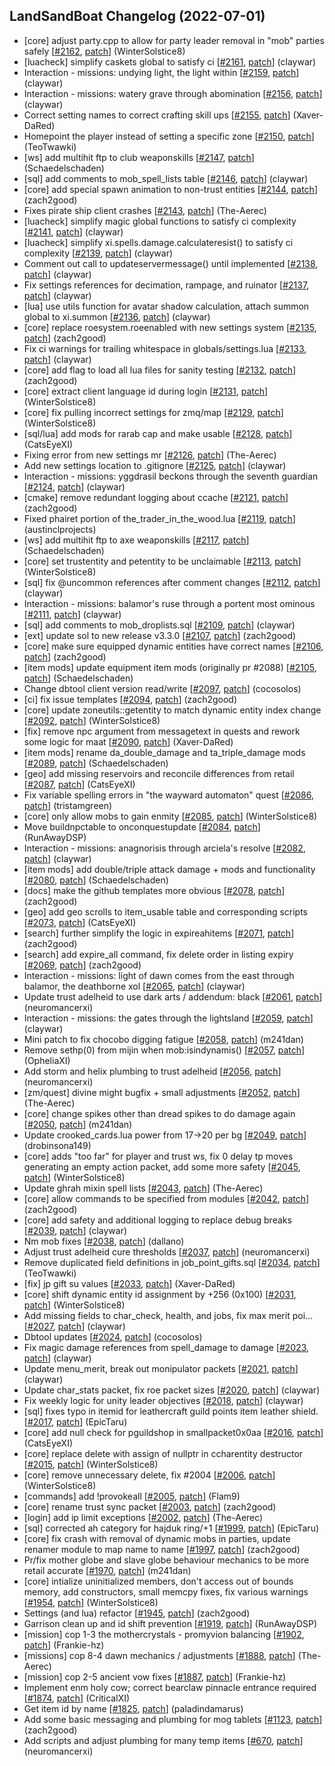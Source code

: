 ## LandSandBoat Changelog (2022-07-01)
- [core] adjust party.cpp to allow for party leader removal in "mob" parties safely [[#2162](https://github.com/LandSandBoat/server/pull/2162), [patch](https://github.com/LandSandBoat/server/pull/2162.patch)] (WinterSolstice8)
- [luacheck] simplify caskets global to satisfy ci [[#2161](https://github.com/LandSandBoat/server/pull/2161), [patch](https://github.com/LandSandBoat/server/pull/2161.patch)] (claywar)
- Interaction - missions: undying light, the light within [[#2159](https://github.com/LandSandBoat/server/pull/2159), [patch](https://github.com/LandSandBoat/server/pull/2159.patch)] (claywar)
- Interaction - missions: watery grave through abomination [[#2156](https://github.com/LandSandBoat/server/pull/2156), [patch](https://github.com/LandSandBoat/server/pull/2156.patch)] (claywar)
- Correct setting names to correct crafting skill ups  [[#2155](https://github.com/LandSandBoat/server/pull/2155), [patch](https://github.com/LandSandBoat/server/pull/2155.patch)] (Xaver-DaRed)
- Homepoint the player instead of setting a specific zone [[#2150](https://github.com/LandSandBoat/server/pull/2150), [patch](https://github.com/LandSandBoat/server/pull/2150.patch)] (TeoTwawki)
- [ws] add multihit ftp to club weaponskills [[#2147](https://github.com/LandSandBoat/server/pull/2147), [patch](https://github.com/LandSandBoat/server/pull/2147.patch)] (Schaedelschaden)
- [sql] add comments to mob_spell_lists table [[#2146](https://github.com/LandSandBoat/server/pull/2146), [patch](https://github.com/LandSandBoat/server/pull/2146.patch)] (claywar)
- [core] add special spawn animation to non-trust entities [[#2144](https://github.com/LandSandBoat/server/pull/2144), [patch](https://github.com/LandSandBoat/server/pull/2144.patch)] (zach2good)
- Fixes pirate ship client crashes [[#2143](https://github.com/LandSandBoat/server/pull/2143), [patch](https://github.com/LandSandBoat/server/pull/2143.patch)] (The-Aerec)
- [luacheck] simplify magic global functions to satisfy ci complexity [[#2141](https://github.com/LandSandBoat/server/pull/2141), [patch](https://github.com/LandSandBoat/server/pull/2141.patch)] (claywar)
- [luacheck] simplify xi.spells.damage.calculateresist() to satisfy ci complexity [[#2139](https://github.com/LandSandBoat/server/pull/2139), [patch](https://github.com/LandSandBoat/server/pull/2139.patch)] (claywar)
- Comment out call to updateservermessage() until implemented [[#2138](https://github.com/LandSandBoat/server/pull/2138), [patch](https://github.com/LandSandBoat/server/pull/2138.patch)] (claywar)
- Fix settings references for decimation, rampage, and ruinator [[#2137](https://github.com/LandSandBoat/server/pull/2137), [patch](https://github.com/LandSandBoat/server/pull/2137.patch)] (claywar)
- [lua] use utils function for avatar shadow calculation, attach summon global to xi.summon [[#2136](https://github.com/LandSandBoat/server/pull/2136), [patch](https://github.com/LandSandBoat/server/pull/2136.patch)] (claywar)
- [core] replace roesystem.roeenabled with new settings system [[#2135](https://github.com/LandSandBoat/server/pull/2135), [patch](https://github.com/LandSandBoat/server/pull/2135.patch)] (zach2good)
- Fix ci warnings for trailing whitespace in globals/settings.lua [[#2133](https://github.com/LandSandBoat/server/pull/2133), [patch](https://github.com/LandSandBoat/server/pull/2133.patch)] (claywar)
- [core] add flag to load all lua files for sanity testing [[#2132](https://github.com/LandSandBoat/server/pull/2132), [patch](https://github.com/LandSandBoat/server/pull/2132.patch)] (zach2good)
- [core] extract client language id during login [[#2131](https://github.com/LandSandBoat/server/pull/2131), [patch](https://github.com/LandSandBoat/server/pull/2131.patch)] (WinterSolstice8)
- [core] fix pulling incorrect settings for zmq/map [[#2129](https://github.com/LandSandBoat/server/pull/2129), [patch](https://github.com/LandSandBoat/server/pull/2129.patch)] (WinterSolstice8)
- [sql/lua] add mods for rarab cap and make usable [[#2128](https://github.com/LandSandBoat/server/pull/2128), [patch](https://github.com/LandSandBoat/server/pull/2128.patch)] (CatsEyeXI)
- Fixing error from new settings mr [[#2126](https://github.com/LandSandBoat/server/pull/2126), [patch](https://github.com/LandSandBoat/server/pull/2126.patch)] (The-Aerec)
- Add new settings location to .gitignore [[#2125](https://github.com/LandSandBoat/server/pull/2125), [patch](https://github.com/LandSandBoat/server/pull/2125.patch)] (claywar)
- Interaction - missions: yggdrasil beckons through the seventh guardian [[#2124](https://github.com/LandSandBoat/server/pull/2124), [patch](https://github.com/LandSandBoat/server/pull/2124.patch)] (claywar)
- [cmake] remove redundant logging about ccache [[#2121](https://github.com/LandSandBoat/server/pull/2121), [patch](https://github.com/LandSandBoat/server/pull/2121.patch)] (zach2good)
- Fixed phairet portion of the_trader_in_the_wood.lua [[#2119](https://github.com/LandSandBoat/server/pull/2119), [patch](https://github.com/LandSandBoat/server/pull/2119.patch)] (austinclprojects)
- [ws] add multihit ftp to axe weaponskills [[#2117](https://github.com/LandSandBoat/server/pull/2117), [patch](https://github.com/LandSandBoat/server/pull/2117.patch)] (Schaedelschaden)
- [core] set trustentity and petentity to be unclaimable [[#2113](https://github.com/LandSandBoat/server/pull/2113), [patch](https://github.com/LandSandBoat/server/pull/2113.patch)] (WinterSolstice8)
- [sql] fix @uncommon references after comment changes [[#2112](https://github.com/LandSandBoat/server/pull/2112), [patch](https://github.com/LandSandBoat/server/pull/2112.patch)] (claywar)
- Interaction - missions: balamor's ruse through a portent most ominous [[#2111](https://github.com/LandSandBoat/server/pull/2111), [patch](https://github.com/LandSandBoat/server/pull/2111.patch)] (claywar)
- [sql] add comments to mob_droplists.sql [[#2109](https://github.com/LandSandBoat/server/pull/2109), [patch](https://github.com/LandSandBoat/server/pull/2109.patch)] (claywar)
- [ext] update sol to new release v3.3.0 [[#2107](https://github.com/LandSandBoat/server/pull/2107), [patch](https://github.com/LandSandBoat/server/pull/2107.patch)] (zach2good)
- [core] make sure equipped dynamic entities have correct names [[#2106](https://github.com/LandSandBoat/server/pull/2106), [patch](https://github.com/LandSandBoat/server/pull/2106.patch)] (zach2good)
- [item mods] update equipment item mods (originally pr #2088) [[#2105](https://github.com/LandSandBoat/server/pull/2105), [patch](https://github.com/LandSandBoat/server/pull/2105.patch)] (Schaedelschaden)
- Change dbtool client version read/write [[#2097](https://github.com/LandSandBoat/server/pull/2097), [patch](https://github.com/LandSandBoat/server/pull/2097.patch)] (cocosolos)
- [ci] fix issue templates [[#2094](https://github.com/LandSandBoat/server/pull/2094), [patch](https://github.com/LandSandBoat/server/pull/2094.patch)] (zach2good)
- [core] update zoneutils::getentity to match dynamic entity index change [[#2092](https://github.com/LandSandBoat/server/pull/2092), [patch](https://github.com/LandSandBoat/server/pull/2092.patch)] (WinterSolstice8)
- [fix] remove npc argument from messagetext in quests and rework some logic for maat [[#2090](https://github.com/LandSandBoat/server/pull/2090), [patch](https://github.com/LandSandBoat/server/pull/2090.patch)] (Xaver-DaRed)
- [item mods] rename da_double_damage and ta_triple_damage mods [[#2089](https://github.com/LandSandBoat/server/pull/2089), [patch](https://github.com/LandSandBoat/server/pull/2089.patch)] (Schaedelschaden)
- [geo] add missing reservoirs and reconcile differences from retail [[#2087](https://github.com/LandSandBoat/server/pull/2087), [patch](https://github.com/LandSandBoat/server/pull/2087.patch)] (CatsEyeXI)
- Fix variable spelling errors in "the wayward automaton" quest [[#2086](https://github.com/LandSandBoat/server/pull/2086), [patch](https://github.com/LandSandBoat/server/pull/2086.patch)] (tristamgreen)
- [core] only allow mobs to gain enmity [[#2085](https://github.com/LandSandBoat/server/pull/2085), [patch](https://github.com/LandSandBoat/server/pull/2085.patch)] (WinterSolstice8)
- Move buildnpctable to onconquestupdate [[#2084](https://github.com/LandSandBoat/server/pull/2084), [patch](https://github.com/LandSandBoat/server/pull/2084.patch)] (RunAwayDSP)
- Interaction - missions: anagnorisis through arciela's resolve [[#2082](https://github.com/LandSandBoat/server/pull/2082), [patch](https://github.com/LandSandBoat/server/pull/2082.patch)] (claywar)
- [item mods] add double/triple attack damage + mods and functionality [[#2080](https://github.com/LandSandBoat/server/pull/2080), [patch](https://github.com/LandSandBoat/server/pull/2080.patch)] (Schaedelschaden)
- [docs] make the github templates more obvious [[#2078](https://github.com/LandSandBoat/server/pull/2078), [patch](https://github.com/LandSandBoat/server/pull/2078.patch)] (zach2good)
- [geo] add geo scrolls to item_usable table and corresponding scripts [[#2073](https://github.com/LandSandBoat/server/pull/2073), [patch](https://github.com/LandSandBoat/server/pull/2073.patch)] (CatsEyeXI)
- [search] further simplify the logic in expireahitems [[#2071](https://github.com/LandSandBoat/server/pull/2071), [patch](https://github.com/LandSandBoat/server/pull/2071.patch)] (zach2good)
- [search] add expire_all command, fix delete order in listing expiry [[#2069](https://github.com/LandSandBoat/server/pull/2069), [patch](https://github.com/LandSandBoat/server/pull/2069.patch)] (zach2good)
- Interaction - missions: light of dawn comes from the east through balamor, the deathborne xol [[#2065](https://github.com/LandSandBoat/server/pull/2065), [patch](https://github.com/LandSandBoat/server/pull/2065.patch)] (claywar)
- Update trust adelheid to use dark arts / addendum: black [[#2061](https://github.com/LandSandBoat/server/pull/2061), [patch](https://github.com/LandSandBoat/server/pull/2061.patch)] (neuromancerxi)
- Interaction - missions: the gates through the lightsland [[#2059](https://github.com/LandSandBoat/server/pull/2059), [patch](https://github.com/LandSandBoat/server/pull/2059.patch)] (claywar)
- Mini patch to fix chocobo digging fatigue [[#2058](https://github.com/LandSandBoat/server/pull/2058), [patch](https://github.com/LandSandBoat/server/pull/2058.patch)] (m241dan)
- Remove sethp(0) from mijin when mob:isindynamis() [[#2057](https://github.com/LandSandBoat/server/pull/2057), [patch](https://github.com/LandSandBoat/server/pull/2057.patch)] (OpheliaXI)
- Add storm and helix plumbing to trust adelheid [[#2056](https://github.com/LandSandBoat/server/pull/2056), [patch](https://github.com/LandSandBoat/server/pull/2056.patch)] (neuromancerxi)
- [zm/quest] divine might bugfix + small adjustments [[#2052](https://github.com/LandSandBoat/server/pull/2052), [patch](https://github.com/LandSandBoat/server/pull/2052.patch)] (The-Aerec)
- [core] change spikes other than dread spikes to do damage again [[#2050](https://github.com/LandSandBoat/server/pull/2050), [patch](https://github.com/LandSandBoat/server/pull/2050.patch)] (m241dan)
- Update crooked_cards.lua power from 17->20 per bg [[#2049](https://github.com/LandSandBoat/server/pull/2049), [patch](https://github.com/LandSandBoat/server/pull/2049.patch)] (drobinsona149)
- [core] adds "too far" for player and trust ws, fix 0 delay tp moves generating an empty action packet, add some more safety [[#2045](https://github.com/LandSandBoat/server/pull/2045), [patch](https://github.com/LandSandBoat/server/pull/2045.patch)] (WinterSolstice8)
- Update ghrah mixin spell lists [[#2043](https://github.com/LandSandBoat/server/pull/2043), [patch](https://github.com/LandSandBoat/server/pull/2043.patch)] (The-Aerec)
- [core] allow commands to be specified from modules [[#2042](https://github.com/LandSandBoat/server/pull/2042), [patch](https://github.com/LandSandBoat/server/pull/2042.patch)] (zach2good)
- [core] add safety and additional logging to replace debug breaks [[#2039](https://github.com/LandSandBoat/server/pull/2039), [patch](https://github.com/LandSandBoat/server/pull/2039.patch)] (claywar)
- Nm mob fixes [[#2038](https://github.com/LandSandBoat/server/pull/2038), [patch](https://github.com/LandSandBoat/server/pull/2038.patch)] (dallano)
- Adjust trust adelheid cure thresholds [[#2037](https://github.com/LandSandBoat/server/pull/2037), [patch](https://github.com/LandSandBoat/server/pull/2037.patch)] (neuromancerxi)
- Remove duplicated field definitions in job_point_gifts.sql [[#2034](https://github.com/LandSandBoat/server/pull/2034), [patch](https://github.com/LandSandBoat/server/pull/2034.patch)] (TeoTwawki)
- [fix] jp gift su values [[#2033](https://github.com/LandSandBoat/server/pull/2033), [patch](https://github.com/LandSandBoat/server/pull/2033.patch)] (Xaver-DaRed)
- [core] shift dynamic entity id assignment by +256 (0x100) [[#2031](https://github.com/LandSandBoat/server/pull/2031), [patch](https://github.com/LandSandBoat/server/pull/2031.patch)] (WinterSolstice8)
- Add missing fields to char_check, health, and jobs, fix max merit poi… [[#2027](https://github.com/LandSandBoat/server/pull/2027), [patch](https://github.com/LandSandBoat/server/pull/2027.patch)] (claywar)
- Dbtool updates [[#2024](https://github.com/LandSandBoat/server/pull/2024), [patch](https://github.com/LandSandBoat/server/pull/2024.patch)] (cocosolos)
- Fix magic damage references from spell_damage to damage [[#2023](https://github.com/LandSandBoat/server/pull/2023), [patch](https://github.com/LandSandBoat/server/pull/2023.patch)] (claywar)
- Update menu_merit, break out monipulator packets [[#2021](https://github.com/LandSandBoat/server/pull/2021), [patch](https://github.com/LandSandBoat/server/pull/2021.patch)] (claywar)
- Update char_stats packet, fix roe packet sizes [[#2020](https://github.com/LandSandBoat/server/pull/2020), [patch](https://github.com/LandSandBoat/server/pull/2020.patch)] (claywar)
- Fix weekly logic for unity leader objectives [[#2018](https://github.com/LandSandBoat/server/pull/2018), [patch](https://github.com/LandSandBoat/server/pull/2018.patch)] (claywar)
- [sql] fixes typo in itemid for leathercraft guild points item leather shield. [[#2017](https://github.com/LandSandBoat/server/pull/2017), [patch](https://github.com/LandSandBoat/server/pull/2017.patch)] (EpicTaru)
- [core] add null check for pguildshop in smallpacket0x0aa [[#2016](https://github.com/LandSandBoat/server/pull/2016), [patch](https://github.com/LandSandBoat/server/pull/2016.patch)] (CatsEyeXI)
- [core] replace delete with assign of nullptr in ccharentity destructor [[#2015](https://github.com/LandSandBoat/server/pull/2015), [patch](https://github.com/LandSandBoat/server/pull/2015.patch)] (WinterSolstice8)
- [core] remove unnecessary delete, fix #2004  [[#2006](https://github.com/LandSandBoat/server/pull/2006), [patch](https://github.com/LandSandBoat/server/pull/2006.patch)] (WinterSolstice8)
- [commands] add !provokeall [[#2005](https://github.com/LandSandBoat/server/pull/2005), [patch](https://github.com/LandSandBoat/server/pull/2005.patch)] (Flam9)
- [core] rename trust sync packet [[#2003](https://github.com/LandSandBoat/server/pull/2003), [patch](https://github.com/LandSandBoat/server/pull/2003.patch)] (zach2good)
- [login] add ip limit exceptions [[#2002](https://github.com/LandSandBoat/server/pull/2002), [patch](https://github.com/LandSandBoat/server/pull/2002.patch)] (The-Aerec)
- [sql] corrected ah category for hajduk ring/+1 [[#1999](https://github.com/LandSandBoat/server/pull/1999), [patch](https://github.com/LandSandBoat/server/pull/1999.patch)] (EpicTaru)
- [core] fix crash with removal of dynamic mobs in parties, update renamer module to map name to name [[#1997](https://github.com/LandSandBoat/server/pull/1997), [patch](https://github.com/LandSandBoat/server/pull/1997.patch)] (zach2good)
- Pr/fix mother globe and slave globe behaviour mechanics to be more retail accurate [[#1970](https://github.com/LandSandBoat/server/pull/1970), [patch](https://github.com/LandSandBoat/server/pull/1970.patch)] (m241dan)
- [core] intialize uninitialized members, don't access out of bounds memory, add constructors, small memcpy fixes, fix various warnings [[#1954](https://github.com/LandSandBoat/server/pull/1954), [patch](https://github.com/LandSandBoat/server/pull/1954.patch)] (WinterSolstice8)
- Settings (and lua) refactor [[#1945](https://github.com/LandSandBoat/server/pull/1945), [patch](https://github.com/LandSandBoat/server/pull/1945.patch)] (zach2good)
- Garrison clean up and id shift prevention [[#1919](https://github.com/LandSandBoat/server/pull/1919), [patch](https://github.com/LandSandBoat/server/pull/1919.patch)] (RunAwayDSP)
- [mission] cop 1-3 the mothercrystals - promyvion balancing [[#1902](https://github.com/LandSandBoat/server/pull/1902), [patch](https://github.com/LandSandBoat/server/pull/1902.patch)] (Frankie-hz)
- [missions] cop 8-4 dawn mechanics / adjustments [[#1888](https://github.com/LandSandBoat/server/pull/1888), [patch](https://github.com/LandSandBoat/server/pull/1888.patch)] (The-Aerec)
- [mission] cop 2-5 ancient vow fixes [[#1887](https://github.com/LandSandBoat/server/pull/1887), [patch](https://github.com/LandSandBoat/server/pull/1887.patch)] (Frankie-hz)
- Implement enm holy cow; correct bearclaw pinnacle entrance required [[#1874](https://github.com/LandSandBoat/server/pull/1874), [patch](https://github.com/LandSandBoat/server/pull/1874.patch)] (CriticalXI)
- Get item id by name [[#1825](https://github.com/LandSandBoat/server/pull/1825), [patch](https://github.com/LandSandBoat/server/pull/1825.patch)] (paladindamarus)
- Add some basic messaging and plumbing for mog tablets [[#1123](https://github.com/LandSandBoat/server/pull/1123), [patch](https://github.com/LandSandBoat/server/pull/1123.patch)] (zach2good)
- Add scripts and adjust plumbing for many temp items [[#670](https://github.com/LandSandBoat/server/pull/670), [patch](https://github.com/LandSandBoat/server/pull/670.patch)] (neuromancerxi)

